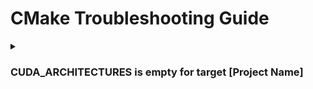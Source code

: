 # CMake Troubleshooting Guide

<details>
  <summary><h3>CUDA_ARCHITECTURES is empty for target [Project Name]</h3></summary>
  
<b>환경</b> : Ubuntu 22.04
<br>
<b>증상</b> : CMake 빌드 시 오류 발생
<br>
<b>원인</b> : CUDA_ARCHITECTURES가 지정되어 있지 않아 발생
<br>
<b>해결 방안</b> : CMake 명령 시 인자 추가 또는 CUDA_ARCHITECTURES Set 추가
<br>
<b>참고 링크 : </b> [링크](https://stackoverflow.com/questions/67966258/cuda-architectures-is-empty-for-target-cmtc-28d80)

</details>

<br>
